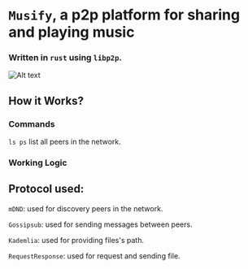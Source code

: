 # `Musify`, a p2p platform for sharing and playing music 
### Written in `rust` using `libp2p`.

![Alt text](relative=./assets/musify.png?raw=true "Musify")

## How it Works?
### Commands
`ls ps` list all peers in the network.

### Working Logic
## Protocol used: 
`mDND`: used for discovery peers in the network.

`Gossipsub`: used for sending messages between peers.

`Kademlia`: used for providing files's path.

`RequestResponse`: used for request and sending file.
